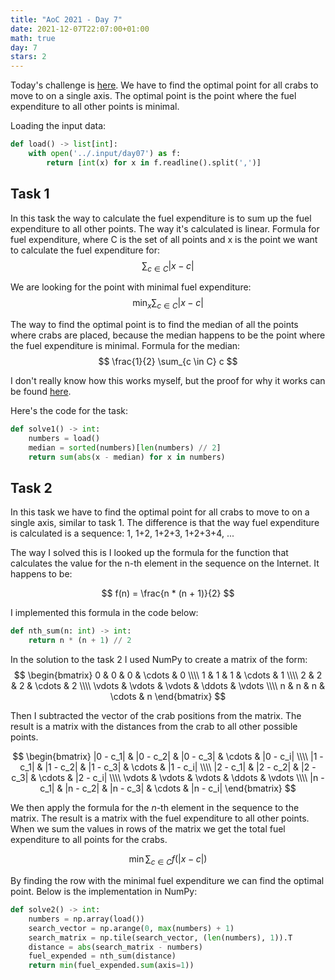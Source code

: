 ```yaml
---
title: "AoC 2021 - Day 7"
date: 2021-12-07T22:07:00+01:00
math: true
day: 7
stars: 2
---
```


Today's challenge is [here](https://adventofcode.com/2021/day/7). We have to find the optimal point for all crabs to move to on a single axis. The optimal point is the point where the fuel expenditure to all other points is minimal.

Loading the input data:
```python
def load() -> list[int]:
    with open('../.input/day07') as f:
        return [int(x) for x in f.readline().split(',')]
```

## Task 1
In this task the way to calculate the fuel expenditure is to sum up the fuel expenditure to all other points. The way it's calculated is linear. Formula for fuel expenditure, where C is the set of all points and x is the point we want to calculate the fuel expenditure for:
$$
\sum_{c \in C} |x - c|
$$

We are looking for the point with minimal fuel expenditure:
$$
\min_{x} \sum_{c \in C} |x - c|
$$

The way to find the optimal point is to find the median of all the points where crabs are placed, because the median happens to be the point where the fuel expenditure is minimal. Formula for the median:
$$
\frac{1}{2} \sum_{c \in C} c
$$

I don't really know how this works myself, but the proof for why it works can be found [here](https://math.stackexchange.com/questions/113270/the-median-minimizes-the-sum-of-absolute-deviations-the-ell-1-norm).

Here's the code for the task:
```python
def solve1() -> int:
    numbers = load()
    median = sorted(numbers)[len(numbers) // 2]
    return sum(abs(x - median) for x in numbers)
```

## Task 2
In this task we have to find the optimal point for all crabs to move to on a single axis, similar to task 1. The difference is that the way fuel expenditure is calculated is a sequence: 1, 1+2, 1+2+3, 1+2+3+4, ...

The way I solved this is I looked up the formula for the function that calculates the value for the n-th element in the sequence on the Internet. It happens to be:

$$
f(n) = \frac{n * (n + 1)}{2}
$$

I implemented this formula in the code below:
```python
def nth_sum(n: int) -> int:
    return n * (n + 1) // 2
```

In the solution to the task 2 I used NumPy to create a matrix of the form:
$$
\begin{bmatrix} 0 & 0 & 0 & \cdots & 0 \\\\ 1 & 1 & 1 & \cdots & 1 \\\\ 2 & 2 & 2 & \cdots & 2 \\\\ \vdots & \vdots & \vdots & \ddots & \vdots \\\\ n & n & n & \cdots & n \end{bmatrix}
$$

Then I subtracted the vector of the crab positions from the matrix. The result is a matrix with the distances from the crab to all other possible points.

$$
\begin{bmatrix} |0 - c_1| & |0 - c_2| & |0 - c_3| & \cdots & |0 - c_i| \\\\ |1 - c_1| & |1 - c_2| & |1 - c_3| & \cdots & |1 - c_i| \\\\ |2 - c_1| & |2 - c_2| & |2 - c_3| & \cdots & |2 - c_i| \\\\ \vdots & \vdots & \vdots & \ddots & \vdots \\\\ |n - c_1| & |n - c_2| & |n - c_3| & \cdots & |n - c_i| \end{bmatrix}
$$

We then apply the formula for the $n$-th element in the sequence to the matrix. The result is a matrix with the fuel expenditure to all other points. When we sum the values in rows of the matrix we get the total fuel expenditure to all points for the crabs.

$$
\min \sum_{c \in C} f(|x - c|)
$$

By finding the row with the minimal fuel expenditure we can find the optimal point. Below is the implementation in NumPy:
```python
def solve2() -> int:
    numbers = np.array(load())
    search_vector = np.arange(0, max(numbers) + 1)
    search_matrix = np.tile(search_vector, (len(numbers), 1)).T
    distance = abs(search_matrix - numbers)
    fuel_expended = nth_sum(distance)
    return min(fuel_expended.sum(axis=1))
```

